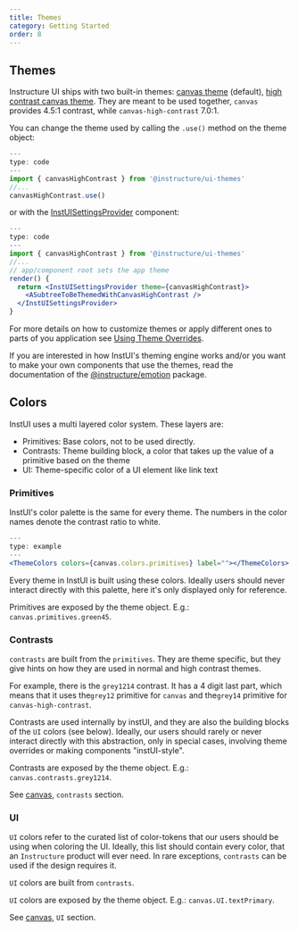 ```yaml
---
title: Themes
category: Getting Started
order: 8
---
```


## Themes

Instructure UI ships with two built-in themes: [canvas theme](#canvas) (default), [high contrast canvas theme](#canvas-high-contrast).
They are meant to be used together, `canvas` provides 4.5:1 contrast, while `canvas-high-contrast` 7.0:1.

You can change the theme used by calling the `.use()` method on the theme object:

```jsx
---
type: code
---
import { canvasHighContrast } from '@instructure/ui-themes'
//...
canvasHighContrast.use()
```

or with the [InstUISettingsProvider](#InstUISettingsProvider) component:

```jsx
---
type: code
---
import { canvasHighContrast } from '@instructure/ui-themes'
//...
// app/component root sets the app theme
render() {
  return <InstUISettingsProvider theme={canvasHighContrast}>
    <ASubtreeToBeThemedWithCanvasHighContrast />
  </InstUISettingsProvider>
}
```

For more details on how to customize themes or apply different ones to parts of you application see [Using Theme Overrides](/#using-theme-overrides).

If you are interested in how InstUI's theming engine works and/or you want to make your own components that use the themes,
read the documentation of the [@instructure/emotion](#emotion) package.

## Colors

InstUI uses a multi layered color system. These layers are:

- Primitives: Base colors, not to be used directly.
- Contrasts: Theme building block, a color that takes up the value of a primitive based on the theme
- UI: Theme-specific color of a UI element like link text

### Primitives

InstUI's color palette is the same for every theme. The numbers in the color names denote the contrast ratio to white.

```jsx
---
type: example
---
<ThemeColors colors={canvas.colors.primitives} label=""></ThemeColors>
```

Every theme in InstUI is built using these colors. Ideally users should never interact directly with this palette, here it's only displayed only for reference.

Primitives are exposed by the theme object. E.g.: `canvas.primitives.green45`.

### Contrasts

`contrasts` are built from the `primitives`. They are theme specific, but they give hints on how they are used in normal and high contrast themes.

For example, there is the `grey1214` contrast. It has a 4 digit last part, which means that it uses the`grey12`
primitive for `canvas` and the`grey14` primitive for `canvas-high-contrast`.

Contrasts are used internally by instUI, and they are also the building blocks of the `UI` colors (see below).
Ideally, our users should rarely or never interact directly with this abstraction, only in special cases, involving theme overrides or making components "instUI-style".

Contrasts are exposed by the theme object. E.g.: `canvas.contrasts.grey1214`.

See [canvas](/#canvas), `contrasts` section.

### UI

`UI` colors refer to the curated list of color-tokens that our users should be using when coloring the UI. Ideally, this list should contain every color, that an `Instructure` product will ever need. In rare exceptions, `contrasts` can be used if the design requires it.

`UI` colors are built from `contrasts`.

`UI` colors are exposed by the theme object. E.g.: `canvas.UI.textPrimary`.

See [canvas](/#canvas), `UI` section.
